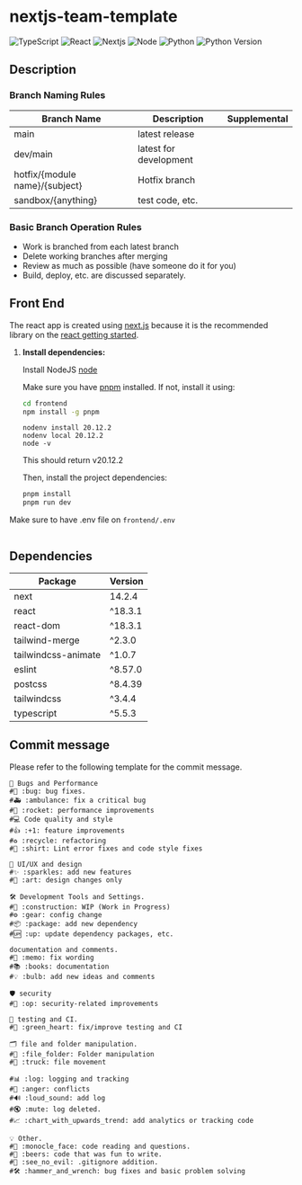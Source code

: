 # nextjs-team-template

![TypeScript](https://img.shields.io/badge/-TypeScript-007ACC.svg?logo=typescript&style=flat)
![React](https://img.shields.io/badge/React-18.3.3-blue)
![Nextjs](https://img.shields.io/badge/next.js-000000?style=for-the-badge&logo=nextdotjs&logoColor=white)
![Node](https://img.shields.io/badge/Node-20.14.10-green)
![Python](https://img.shields.io/badge/-Python-F9DC3E.svg?logo=python&style=flat)
![Python Version](https://img.shields.io/badge/python-3.11-blue)

## Description

### Branch Naming Rules

| Branch Name                    | Description            | Supplemental |
| ------------------------------ | ---------------------- | ------------ |
| main                           | latest release         |              |
| dev/main                       | latest for development |              |
| hotfix/{module name}/{subject} | Hotfix branch          |              |
| sandbox/{anything}             | test code, etc.        |              |

### Basic Branch Operation Rules

-   Work is branched from each latest branch
-   Delete working branches after merging
-   Review as much as possible (have someone do it for you)
-   Build, deploy, etc. are discussed separately.

## Front End

The react app is created using [next.js](https://nextjs.org) because it is the recommended library on the [react getting started](https://react.dev/learn/start-a-new-react-project).

1. **Install dependencies:**

    Install NodeJS
    [node](https://nodejs.org/en/download/package-manager)

    Make sure you have [pnpm](https://pnpm.io/) installed. If not, install it using:

    ```sh
    cd frontend
    npm install -g pnpm
    ```

    ```
    nodenv install 20.12.2
    nodenv local 20.12.2
    node -v
    ```

    This should return v20.12.2

    Then, install the project dependencies:

    ```sh
    pnpm install
    pnpm run dev
    ```

Make sure to have .env file on `frontend/.env`

```bash

```

## Dependencies

| Package             | Version |
| ------------------- | ------- |
| next                | 14.2.4  |
| react               | ^18.3.1 |
| react-dom           | ^18.3.1 |
| tailwind-merge      | ^2.3.0  |
| tailwindcss-animate | ^1.0.7  |
| eslint              | ^8.57.0 |
| postcss             | ^8.4.39 |
| tailwindcss         | ^3.4.4  |
| typescript          | ^5.5.3  |

## Commit message

Please refer to the following template for the commit message.

```plaintext
🐞 Bugs and Performance
#🐛 :bug: bug fixes.
#🚑 :ambulance: fix a critical bug
#🚀 :rocket: performance improvements
#💻 Code quality and style
#👍 :+1: feature improvements
#♻️ :recycle: refactoring
#👕 :shirt: Lint error fixes and code style fixes

🎨 UI/UX and design
#✨ :sparkles: add new features
#🎨 :art: design changes only

🛠️ Development Tools and Settings.
#🚧 :construction: WIP (Work in Progress)
#⚙ :gear: config change
#📦 :package: add new dependency
#🆙 :up: update dependency packages, etc.

documentation and comments.
#📝 :memo: fix wording
#📚 :books: documentation
#💡 :bulb: add new ideas and comments

🛡️ security
#👮 :op: security-related improvements

🧪 testing and CI.
#💚 :green_heart: fix/improve testing and CI

🗂️ file and folder manipulation.
#📂 :file_folder: Folder manipulation
#🚚 :truck: file movement

#📊 :log: logging and tracking
#💢 :anger: conflicts
#🔊 :loud_sound: add log
#🔇 :mute: log deleted.
#📈 :chart_with_upwards_trend: add analytics or tracking code

💡 Other.
#🧐 :monocle_face: code reading and questions.
#🍻 :beers: code that was fun to write.
#🙈 :see_no_evil: .gitignore addition.
#🛠️ :hammer_and_wrench: bug fixes and basic problem solving
```
